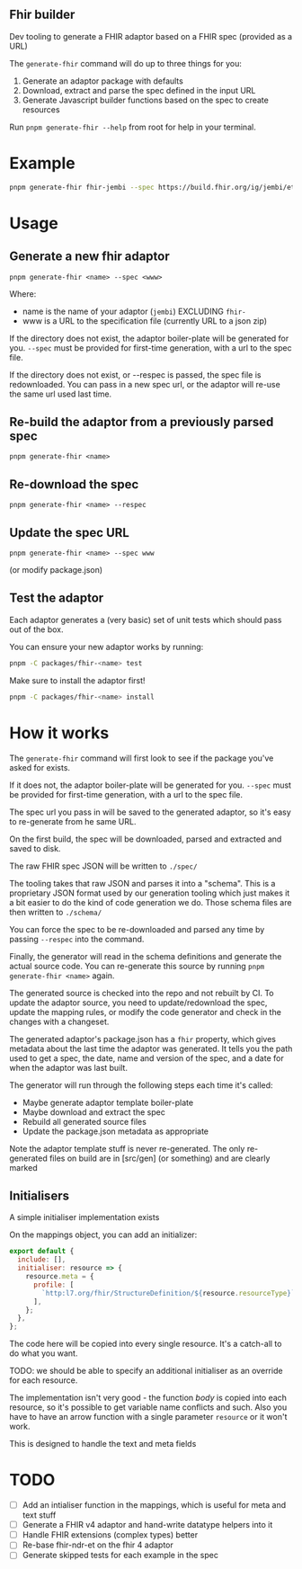 ## Fhir builder

Dev tooling to generate a FHIR adaptor based on a FHIR spec (provided as a URL)

The `generate-fhir` command will do up to three things for you:

1. Generate an adaptor package with defaults
2. Download, extract and parse the spec defined in the input URL
3. Generate Javascript builder functions based on the spec to create resources

Run `pnpm generate-fhir --help` from root for help in your terminal.

# Example

```bash
pnpm generate-fhir fhir-jembi --spec https://build.fhir.org/ig/jembi/ethiopia-hiv/branches/master/definitions.json.zip
```

# Usage

## Generate a new fhir adaptor

```
pnpm generate-fhir <name> --spec <www>
```

Where:

- name is the name of your adaptor (`jembi`) EXCLUDING `fhir-`
- www is a URL to the specification file (currently URL to a json zip)

If the directory does not exist, the adaptor boiler-plate will be generated for
you. `--spec` must be provided for first-time generation, with a url to the spec
file.

If the directory does not exist, or --respec is passed, the spec file is
redownloaded. You can pass in a new spec url, or the adaptor will re-use the
same url used last time.

## Re-build the adaptor from a previously parsed spec

```
pnpm generate-fhir <name>
```

## Re-download the spec

```
pnpm generate-fhir <name> --respec
```

## Update the spec URL

```
pnpm generate-fhir <name> --spec www
```

(or modify package.json)

## Test the adaptor

Each adaptor generates a (very basic) set of unit tests which should pass out of
the box.

You can ensure your new adaptor works by running:

```bash
pnpm -C packages/fhir-<name> test
```

Make sure to install the adaptor first!

```bash
pnpm -C packages/fhir-<name> install
```

# How it works

The `generate-fhir` command will first look to see if the package you've asked
for exists.

If it does not, the adaptor boiler-plate will be generated for you. `--spec`
must be provided for first-time generation, with a url to the spec file.

The spec url you pass in will be saved to the generated adaptor, so it's easy to
re-generate from he same URL.

On the first build, the spec will be downloaded, parsed and extracted and saved
to disk.

The raw FHIR spec JSON will be written to `./spec/`

The tooling takes that raw JSON and parses it into a "schema". This is a
proprietary JSON format used by our generation tooling which just makes it a bit
easier to do the kind of code generation we do. Those schema files are then
written to `./schema/`

You can force the spec to be re-downloaded and parsed any time by passing
`--respec` into the command.

Finally, the generator will read in the schema definitions and generate the
actual source code. You can re-generate this source by running
`pnpm generate-fhir <name>` again.

The generated source is checked into the repo and not rebuilt by CI. To update
the adaptor source, you need to update/redownload the spec, update the mapping
rules, or modify the code generator and check in the changes with a changeset.

The generated adaptor's package.json has a `fhir` property, which gives metadata
about the last time the adaptor was generated. It tells you the path used to get
a spec, the date, name and version of the spec, and a date for when the adaptor
was last built.

The generator will run through the following steps each time it's called:

- Maybe generate adaptor template boiler-plate
- Maybe download and extract the spec
- Rebuild all generated source files
- Update the package.json metadata as appropriate

Note the adaptor template stuff is never re-generated. The only re-generated
files on build are in [src/gen] (or something) and are clearly marked

## Initialisers

A simple initialiser implementation exists

On the mappings object, you can add an initializer:

```js
export default {
  include: [],
  initialiser: resource => {
    resource.meta = {
      profile: [
        `http:l7.org/fhir/StructureDefinition/${resource.resourceType}`,
      ],
    };
  },
};
```

The code here will be copied into every single resource. It's a catch-all to do
what you want.

TODO: we should be able to specify an additional initialiser as an override for
each resource.

The implementation isn't very good - the function _body_ is copied into each
resource, so it's possible to get variable name conflicts and such. Also you
have to have an arrow function with a single parameter `resource` or it won't
work.

This is designed to handle the text and meta fields

# TODO

- [ ] Add an intialiser function in the mappings, which is useful for meta and
      text stuff
- [ ] Generate a FHIR v4 adaptor and hand-write datatype helpers into it
- [ ] Handle FHIR extensions (complex types) better
- [ ] Re-base fhir-ndr-et on the fhir 4 adaptor
- [ ] Generate skipped tests for each example in the spec
